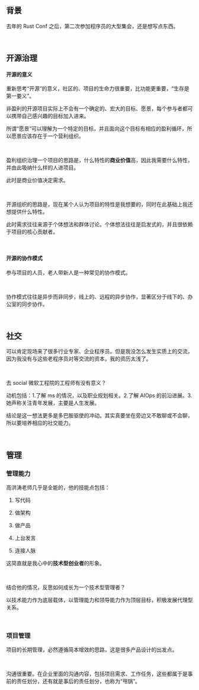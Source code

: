 ## 背景

去年的 Rust Conf 之后，第二次参加程序员的大型集会，还是想写点东西。  

      

## 开源治理

#### 开源的意义

重新思考“开源”的意义，社区的、项目的生命力很重要，比功能更重要，“生存是第一要义”。  

非盈利的开源项目实际上不会有一个确定的、宏大的目标、愿景，每个参与者都可以携带自己感兴趣的目标加入进来。  

所谓“愿景”可以理解为一个特定的目标，并且面向这个目标有相应的盈利循环，所以愿景应该存在于一个营利组织。  

      

盈利组织治理一个项目的思路是，什么特性的**商业价值**高，因此我需要什么特性，并由此吸纳什么样的人进项目。  

此时是商业价值决定需求。  

      

开源组织的思路是，现在某个人认为项目的特性是我想要的，同时在此基础上我还想提供什么特性。  

此时需求往往来源于个体想法和群体讨论。个体想法往往是启发式的，并且很依赖于项目的核心贡献者。  

      

#### 开源的协作模式

参与项目的人员，老人带新人是一种常见的协作模式。  

      

协作模式往往是异步而非同步，线上的、远程的异步协作，显著区分于线下的、办公室的同步协作。  

      

## 社交

可以肯定现场来了很多行业专家、企业程序员。但是我没怎么发生实质上的交流，因为我没有与这些老程序员对等交流的资本，我的资历太浅了。  

      

去 social 微软工程院的工程师有没有意义？  

动机包括：1.了解 ms 的情况，以及职业规划相关。2.了解 AIOps 的前沿进展。3.她声称关注青年发展，主要是人生发展。  

结论是这一想法更多是多巴胺驱使的冲动。其实真要坐在旁边又不敢聊或不会聊，所以要培养相应的社交能力。  

      

## 管理

### 管理能力

高洪涛老师几乎是全能的，他的技能点包括：  

1. 写代码  

2. 做架构  

3. 做产品  

4. 上台发言  

5. 连接人脉  

这简直就是我心中的**技术型创业者**的形象。  

      

结合他的情况，反思如何成长为一个技术型管理者？  

以技术能力作为底层载体，以管理能力和领导能力作为顶层目标，积极发展代理型关系。  

      

### 项目管理

项目的长期管理，必然遵循简本增效的思路，这是很多产品设计的出发点。  

      

沟通很重要。在企业里面的沟通内容，包括项目需求、工作任务，这些都属于是事前的责任划分，还有就是事后的责任划分，也称为“甩锅”。
